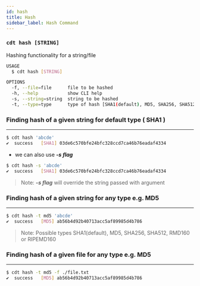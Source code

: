 ```yaml
---
id: hash
title: Hash
sidebar_label: Hash Command
---
```

### `cdt hash [STRING]`

Hashing functionality for a string/file

``` bash
USAGE
  $ cdt hash [STRING]

OPTIONS
  -f, --file=file      file to be hashed
  -h, --help           show CLI help
  -s, --string=string  string to be hashed
  -t, --type=type      type of hash [SHA1(default), MD5, SHA256, SHA512, RMD160 or RIPEMD160]
```
### Finding hash of a given string for default type ( SHA1 )
------
``` bash
$ cdt hash 'abcde'
✔  success   [SHA1] 03de6c570bfe24bfc328ccd7ca46b76eadaf4334
```
* we can also use ***-s flag***

``` bash
$ cdt hash -s 'abcde'
✔  success   [SHA1] 03de6c570bfe24bfc328ccd7ca46b76eadaf4334
```
> Note: ***-s flag*** will override the string passed with argument

### Finding hash of a given string for any type e.g. MD5
------
``` bash
$ cdt hash -t md5 'abcde'
✔  success   [MD5] ab56b4d92b40713acc5af89985d4b786
```

> Note: Possible types SHA1(default), MD5, SHA256, SHA512, RMD160 or RIPEMD160

### Finding hash of a given file for any type e.g. MD5
------
``` bash
$ cdt hash -t md5 -f ./file.txt
✔  success   [MD5] ab56b4d92b40713acc5af89985d4b786
```

